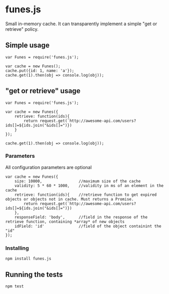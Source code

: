 # funes.js

Small in-memory cache.
It can transparently implement a simple "get or retrieve" policy.

## Simple usage

```
var Funes = require('funes.js');

var cache = new Funes();
cache.put({id: 1, name: 'a'});
cache.get(1).then(obj => console.log(obj));
```

## "get or retrieve" usage

```
var Funes = require('funes.js');

var cache = new Funes({
    retrieve: function(ids){
        return request.get(`http://awesome-api.com/users?ids[]=${ids.join("&ids[]=")})
    }
});

cache.get(1).then(obj => console.log(obj));
```

### Parameters
All configuration parameters are optional
```
var cache = new Funes({
    size: 10000,                //maximum size of the cache
    validity: 5 * 60 * 1000,    //validity in ms of an element in the cache
    retrieve: function(ids){    //retrieve function to get expired objects or objects not in cache. Must returns a Promise.
        return request.get(`http://awesome-api.com/users?ids[]=${ids.join("&ids[]=")})
    },    
    responseField: 'body',      //field in the response of the retrieve function, containing *array* of new objects   
    idField: 'id'               //field of the object containint the "id"        
});
```



### Installing
```
npm install funes.js
```

## Running the tests
```
npm test
```

